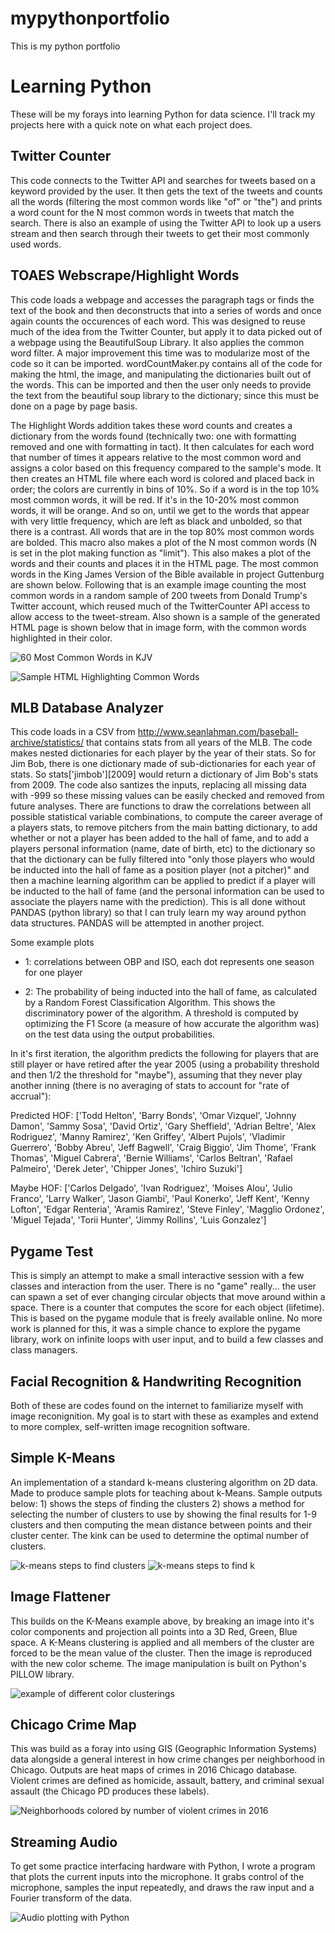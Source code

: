 # mypythonportfolio
This is my python portfolio
# Learning Python

These will be my forays into learning Python for data science. I'll track my
projects here with a quick note on what each project does.

## Twitter Counter

This code connects to the Twitter API and searches for tweets based on a
keyword provided by the user. It then gets the text of the tweets and counts
all the words (filtering the most common words like "of" or "the") and prints
a word count for the N most common words in tweets that match the search.
There is also an example of using the Twitter API to look up a users stream
and then search through their tweets to get their most commonly used words.

## TOAES Webscrape/Highlight Words

This code loads a webpage and accesses the paragraph tags or finds the text of the book and then deconstructs that into a series of words
and once again counts the occurences of each word. This was designed to reuse
much of the idea from the Twitter Counter, but apply it to data picked out of
a webpage using the BeautifulSoup Library. It also applies the common word
filter. A major improvement this time was to modularize most of the code so it
can be imported. wordCountMaker.py contains all of the code for making the
html, the image, and manipulating the dictionaries built out of the words.
This can be imported and then the user only needs to provide the text from the
beautiful soup library to the dictionary; since this must be done on a page by
page basis.

The Highlight Words addition takes these word counts and creates a dictionary
from the words found (technically two: one with formatting removed and one
with formatting in tact). It then calculates for each word that number of
times it appears relative to the most common word and assigns a color based on
this frequency compared to the sample's mode. It then creates an HTML file
where each word is colored and placed back in order; the colors are currently
in bins of 10%. So if a word is in the top 10% most common words, it will be
red. If it's in the 10-20% most common words, it will be orange. And so on,
until we get to the words that appear with very little frequency, which are
left as black and unbolded, so that there is a contrast. All words that are in the top 
80% most common words are bolded. This macro also makes a plot of the N most common words 
(N is set in the plot making function as "limit"). This also makes a plot of the words and their counts and places it in the HTML page. The most common words in the King James Version of the Bible available in project Guttenburg are shown below. Following that is an example image counting the most common words in a random sample of 200 tweets from Donald Trump's Twitter account, which reused much of the TwitterCounter API access to allow access to the tweet-stream. Also shown is a sample of the generated HTML page is shown below that in image form, with the common words highlighted in their color.

![60 Most Common Words in KJV](readmeImages/bibleWordCountPlot.png)



![Sample HTML Highlighting Common Words](readmeImages/wordCountHTML.png)

## MLB Database Analyzer

This code loads in a CSV from http://www.seanlahman.com/baseball-archive/statistics/ that contains stats from all years of the MLB. The code makes nested dictionaries for each player by the year of their stats. So for Jim Bob, there is one dictionary made of sub-dictionaries for each year of stats. So stats['jimbob'][2009] would return a dictionary of Jim Bob's stats from 2009. The code also santizes the inputs, replacing all missing data with -999 so these missing values can be easily checked and removed from future analyses. There are functions to draw the correlations between all possible statistical variable combinations, to compute the career average of a players stats, to remove pitchers from the main batting dictionary, to add whether or not a player has been added to the hall of fame, and to add a players personal information (name, date of birth, etc) to the dictionary so that the dictionary can be fully filtered into "only those players who would be inducted into the hall of fame as a position player (not a pitcher)" and then a machine learning algorithm can be applied to predict if a player will be inducted to the hall of fame (and the personal information can be used to associate the players name with the prediction). This is all done without PANDAS (python library) so that I can truly learn my way around python data structures. PANDAS will be attempted in another project.

Some example plots 

* 1: correlations between OBP and ISO, each dot represents
one season for one player 

* 2: The probability of being inducted into the hall of fame, as calculated by
a Random Forest Classification Algorithm. This shows the discriminatory power
of the algorithm. A threshold is computed by optimizing the F1 Score (a
measure of how accurate the algorithm was) on the test data using the output
probabilities. 



In it's first iteration, the algorithm predicts the following for players that
are still player or have retired after the year 2005 (using a probability
threshold and then 1/2 the threshold for "maybe"), assuming that they never
play another inning (there is no averaging of stats to account for "rate of
accrual"):

Predicted HOF:
['Todd Helton', 'Barry Bonds', 'Omar Vizquel', 'Johnny Damon', 'Sammy Sosa',
'David Ortiz', 'Gary Sheffield', 'Adrian Beltre', 'Alex Rodriguez', 'Manny
Ramirez', 'Ken Griffey', 'Albert Pujols', 'Vladimir Guerrero', 'Bobby Abreu',
'Jeff Bagwell', 'Craig Biggio', 'Jim Thome', 'Frank Thomas', 'Miguel Cabrera',
'Bernie Williams', 'Carlos Beltran', 'Rafael Palmeiro', 'Derek Jeter',
'Chipper Jones', 'Ichiro Suzuki']

Maybe HOF:
['Carlos Delgado', 'Ivan Rodriguez', 'Moises Alou', 'Julio Franco', 'Larry
Walker', 'Jason Giambi', 'Paul Konerko', 'Jeff Kent', 'Kenny Lofton', 'Edgar
Renteria', 'Aramis Ramirez', 'Steve Finley', 'Magglio Ordonez', 'Miguel
Tejada', 'Torii Hunter', 'Jimmy Rollins', 'Luis Gonzalez']

## Pygame Test

This is simply an attempt to make a small interactive session with a few
classes and interaction from the user. There is no "game" really... the user
can spawn a set of ever changing circular objects that move around within a
space. There is a counter that computes the score for each object
(lifetime). This is based on the pygame module that is freely available
online. No more work is planned for this, it was a simple chance to explore
the pygame library, work on infinite loops with user input, and to build a few
classes and class managers.



## Facial Recognition & Handwriting Recognition

Both of these are codes found on the internet to familiarize myself with image
reconignition. My goal is to start with these as examples and extend to more
complex, self-written image recognition software.

## Simple K-Means

An implementation of a standard k-means clustering algorithm on 2D data. Made
to produce sample plots for teaching about k-Means. Sample outputs below: 1)
shows the steps of finding the clusters 2) shows a method for selecting the
number of clusters to use by showing the final results for 1-9 clusters and
then computing the mean distance between points and their cluster center. The
kink can be used to determine the optimal number of clusters.

![k-means steps to find clusters](readmeImages/kmeans_example.gif)
![k-means steps to find k](readmeImages/kmeans_FindK.gif)

## Image Flattener

This builds on the K-Means example above, by breaking an image into it's color
components and projection all points into a 3D Red, Green, Blue space. A
K-Means clustering is applied and all members of the cluster are forced to be
the mean value of the cluster. Then the image is reproduced with the new color
scheme. The image manipulation is built on Python's PILLOW library.

![example of different color clusterings](readmeImages/sunsetclusters.gif)

## Chicago Crime Map

This was build as a foray into using GIS (Geographic Information Systems) data
alongside a general interest in how crime changes per neighborhood in Chicago.
Outputs are heat maps of crimes in 2016 Chicago database. Violent crimes are
defined as homicide, assault, battery, and criminal sexual assault (the
Chicago PD produces these labels). 

![Neighborhoods colored by number of violent crimes in
2016](readmeImages/chicagoCrimeExample.png)

## Streaming Audio

To get some practice interfacing hardware with Python, I wrote a program that
plots the current inputs into the microphone. It grabs control of the
microphone, samples the input repeatedly, and draws the raw input and a
Fourier transform of the data. 

![Audio plotting with Python](readmeImages/voice_demo.gif)
